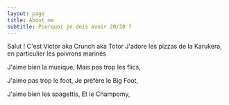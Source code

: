 ```yaml
---
layout: page
title: About me
subtitle: Pourquoi je dois avoir 20/20 ?
---
```


Salut ! C'est Victor aka Crunch aka Totor
J'adore les pizzas de la Karukera, en particulier les poivrons marinés


J'aime bien la musique,
Mais pas trop les flics,

J'aime pas trop le foot,
Je préfère le Big Foot,

J'aime bien les spagettis,
Et le Champomy,
